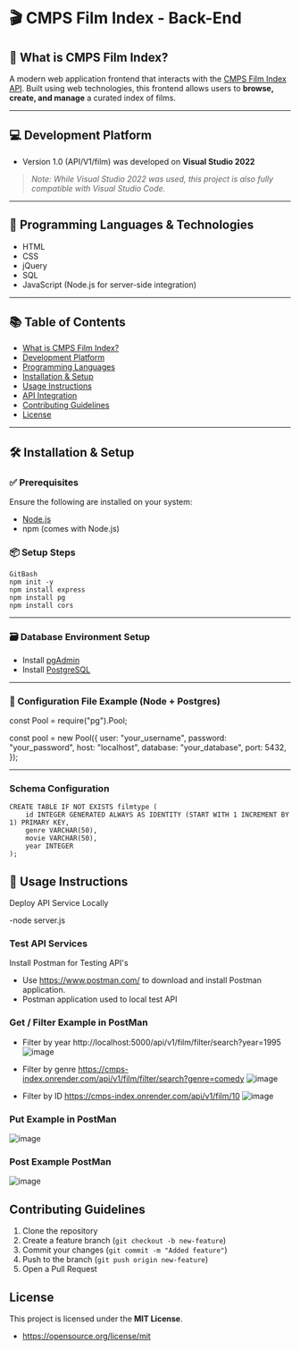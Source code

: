 # 🎬 CMPS Film Index - Back-End

## 📌 What is CMPS Film Index?

A modern web application frontend that interacts with the [CMPS Film Index API](https://cmps-index.onrender.com/api/v1/film). Built using web technologies, this frontend allows users to **browse, create, and manage** a curated index of films.

---

## 💻 Development Platform

- Version 1.0 (API/V1/film) was developed on **Visual Studio 2022**

> _Note: While Visual Studio 2022 was used, this project is also fully compatible with Visual Studio Code._

---

## 🧠 Programming Languages & Technologies

- HTML  
- CSS  
- jQuery  
- SQL  
- JavaScript (Node.js for server-side integration)

---

## 📚 Table of Contents

- [What is CMPS Film Index?](#-what-is-cmps-film-index)
- [Development Platform](#-development-platform)
- [Programming Languages](#-programming-languages--technologies)
- [Installation & Setup](#-installation--setup)
- [Usage Instructions](#-usage-instructions)
- [API Integration](#-api-integration)
- [Contributing Guidelines](#-contributing-guidelines)
- [License](#-license)

---

## 🛠 Installation & Setup

### ✅ Prerequisites

Ensure the following are installed on your system:

- [Node.js](https://nodejs.org/)
- npm (comes with Node.js)

### 📦 Setup Steps

```
GitBash
npm init -y
npm install express
npm install pg
npm install cors
```

---

### 🗃️ Database Environment Setup

- Install [pgAdmin](https://www.pgadmin.org/)
- Install [PostgreSQL](https://www.postgresql.org/)

---

### 🔧 Configuration File Example (Node + Postgres)

const Pool = require("pg").Pool;

const pool = new Pool({
  user: "your_username",
  password: "your_password",
  host: "localhost",
  database: "your_database",
  port: 5432,
});


---

### Schema Configuration

```
CREATE TABLE IF NOT EXISTS filmtype (
	id INTEGER GENERATED ALWAYS AS IDENTITY (START WITH 1 INCREMENT BY 1) PRIMARY KEY,
	genre VARCHAR(50),
	movie VARCHAR(50),
	year INTEGER
);
```

## 🚀 Usage Instructions

Deploy API Service Locally

-node server.js

### Test API Services

Install Postman for Testing API's

- Use https://www.postman.com/ to download and install Postman application.
- Postman application used to local test API


### Get / Filter Example in PostMan

- Filter by year
http://localhost:5000/api/v1/film/filter/search?year=1995
![image](https://github.com/user-attachments/assets/ab172597-5c3f-47e9-87d5-4131ba893adb)

- Filter by genre 
https://cmps-index.onrender.com/api/v1/film/filter/search?genre=comedy
![image](https://github.com/user-attachments/assets/b666154e-fe9c-4618-91f4-535acdf471fa)

- Filter by ID
https://cmps-index.onrender.com/api/v1/film/10
![image](https://github.com/user-attachments/assets/55ba51d0-b1bd-4567-8598-32fa2e502174)



### Put Example in PostMan
![image](https://github.com/user-attachments/assets/1302c662-16e6-4062-9787-f9525429688a)


 
### Post Example PostMan
![image](https://github.com/user-attachments/assets/b74a9ebb-2edc-43db-adf3-0b4a5f321fab)

##  Contributing Guidelines

1. Clone the repository  
2. Create a feature branch (`git checkout -b new-feature`)  
3. Commit your changes (`git commit -m "Added feature"`)  
4. Push to the branch (`git push origin new-feature`)  
5. Open a Pull Request

##  License

This project is licensed under the **MIT License**.
- https://opensource.org/license/mit
